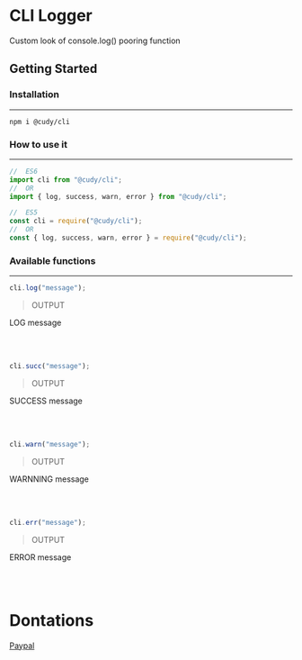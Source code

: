 # CLI Logger

Custom look of console.log() pooring function

## Getting Started

### Installation

---

`npm i @cudy/cli`

### How to use it

---

```js
//  ES6
import cli from "@cudy/cli";
//  OR
import { log, success, warn, error } from "@cudy/cli";
```

```js
//  ES5
const cli = require("@cudy/cli");
//  OR
const { log, success, warn, error } = require("@cudy/cli");
```

### Available functions

---

```js
cli.log("message");
```

> OUTPUT

<p class="message"><span class="box log">LOG</span> <span class="msg">message</span></p>
</p>

<br/>
<br/>

```js
cli.succ("message");
```

> OUTPUT

<p class="message"><span class="box succ">SUCCESS</span> <span class="msg">message</span></p>
</p>

<br/>
<br/>

```js
cli.warn("message");
```

> OUTPUT

<p class="message"><span class="box warn">WARNNING</span> <span class="msg">message</span></p>
</p>

<br/>
<br/>

```js
cli.err("message");
```

> OUTPUT

<p class="message"><span class="box err">ERROR</span> <span class="msg">message</span></p>
</p>

<br/>
<br/>

<!-- Donations -->

# Dontations

[Paypal](https://paypal.me/peixa?locale.x=en_US)
